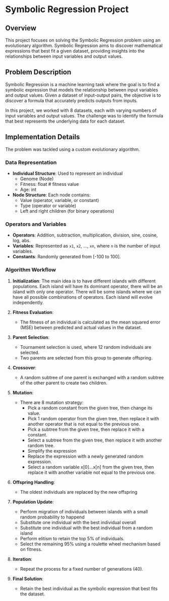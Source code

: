 # Symbolic Regression Project

## Overview
This project focuses on solving the Symbolic Regression problem using an evolutionary algorithm. Symbolic Regression aims to discover mathematical expressions that best fit a given dataset, providing insights into the relationships between input variables and output values.

## Problem Description
Symbolic Regression is a machine learning task where the goal is to find a symbolic expression that models the relationship between input variables and output values. Given a dataset of input-output pairs, the objective is to discover a formula that accurately predicts outputs from inputs.

In this project, we worked with 8 datasets, each with varying numbers of input variables and output values. The challenge was to identify the formula that best represents the underlying data for each dataset.

## Implementation Details
The problem was tackled using a custom evolutionary algorithm.

### Data Representation
- **Individual Structure**: Used to represent an individual
    - Genome (Node)
    - Fitness: float # fitness value
    - Age: int
- **Node Structure**: Each node contains:
  - Value (operator, variable, or constant)
  - Type (operator or variable)
  - Left and right children (for binary operations)

### Operators and Variables
- **Operators**: Addition, subtraction, multiplication, division, sine, cosine, log, abs.
- **Variables**: Represented as `x1`, `x2`, ..., `xn`, where `n` is the number of input variables.
- **Constants**: Randomly generated from [-100 to 100].

### Algorithm Workflow
1. **Initialization**:
   The main idea is to have different islands with different populations. Each island will have its dominant operator, there will be an island with only one operator. There     will be some islands where we can have all possible combinations of operators. Each island will evolve independently.

2. **Fitness Evaluation**:
   - The fitness of an individual is calculated as the mean squared error (MSE) between predicted and actual values in the dataset.

3. **Parent Selection**:
   - Tournament selection is used, where 12 random individuals are selected.
   - Two parents are selected from this group to generate offspring.

4. **Crossover**:
   - A random subtree of one parent is exchanged with a random subtree of the other parent to create two children.

5. **Mutation**:
   - There are 8 mutation strategy:
      - Pick a random constant from the given tree, then change its value.
      - Pick 1 random operator from the given tree, then replace it with another operator that is not equal to the previous one.
      - Pick a subtree from the given tree, then replace it with a constant.
      - Select a subtree from the given tree, then replace it with another random tree.
      - Simplify the expression
      - Replace the expression with a newly generated random expression.
      - Select a random variable x[0]...x[n] from the given tree, then replace it with another variable not equal to the previous one.


6. **Offspring Handling**:
   - The oldest individuals are replaced by the new offspring

7. **Population Update**:
   - Perform migration of individuals between islands with a small random probability to happend
   - Substitute one individual with the best individual overall
   - Substitute one individual with the best individual from a random island
   - Perform elitism to retain the top 5% of individuals.
   - Select the remaining 95% using a roulette wheel mechanism based on fitness.

8. **Iteration**:
   - Repeat the process for a fixed number of generations (40).

9. **Final Solution**:
   - Retain the best individual as the symbolic expression that best fits the dataset.

